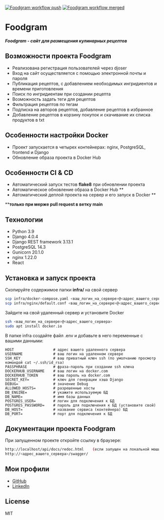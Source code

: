[![Foodgram workflow push](https://github.com/pozarnik/foodgram-project-react/actions/workflows/foodgram_workflow_push.yml/badge.svg)](https://github.com/pozarnik/foodgram-project-react/actions/workflows/foodgram_workflow_push.yml) [![Foodgram workflow merged](https://github.com/pozarnik/foodgram-project-react/actions/workflows/foodgram_workflow_merged.yml/badge.svg)](https://github.com/pozarnik/foodgram-project-react/actions/workflows/foodgram_workflow_merged.yml)
# Foodgram

***Foodgram - сайт для размещения кулинарных рецептов***

## Возможности проекта Foodgram

- Реализована регистрация пользователей через djoser
- Вход на сайт осуществляется с помощью электронной почты и пароля
- Публикация рецептов, с добавлением необходимых ингридиентов и времени приготовления
- Поиск по ингридиентам при создании рецепта
- Возможность задать теги для рецептов
- Фильтрация рецептов по тегам
- Подписка на авторов рецептов, добавление рецептов в избранное
- Добавление рецептов в корзину покупок и скачивание их списка продуктов в txt

## Особенности настройки Docker

- Проект запускается в четырех контейнерах: nginx, PostgreSQL, frontend и Django
- Обновление образа проекта в Docker Hub

## Особенности CI & CD

- Автоматический запуск тестов **flake8** при обновлении проекта
- Автоматическое обновление образа в Docker Hub **
- Автоматический деплой проекта на сервер и его запуск в Docker **

****только при мерже pull request в ветку main**

## Технологии

- Python 3.9
- Django 4.0.4
- Django REST framework 3.13.1
- PostgreSQL 14.3
- Gunicorn 20.1.0
- nginx 1.22.0
- React

## Установка и запуск проекта

Скопируйте содержимое папки **infra/** на свой сервер

```sh
scp infra/docker-compose.yaml <ваш_логин_на_сервере>@<адрес_вашего_сервера>:~/
scp infra/nginx/default.conf <ваш_логин_на_сервере>@<адрес_вашего_сервера>:~/nginx/
```

Зайдите на свой удаленный сервер и установите Docker

```sh
ssh <ваш_логин_на_сервере>@<адрес_вашего_сервера>
sudo apt install docker.io
```

В папке infra создайте файл .env и добавьте в него переменные с вашими данными:

```
HOST                  # адрес вашего удаленного сервера
USERNAME              # ваш логин на удаленном сервере
SSH_KEY               # ваш приватный ключ ssh (по умолчанию просмотр командой cat ~/.ssh/id_rsa)
PASSPHRASE            # фраза-пароль при создании ssh ключа
DOCKERHUB_USERNAME    # ваш логин на docker.com
DOCKERHUB_TOKEN       # ваш пароль на docker.com
SECRET_KEY=           # ключ для генерации хэша Django
DEBUG=                # значение Debug
ALLOWED_HOSTS=        # разрешенные хосты
DB_ENGINE=            # укажите используемую БД
DB_NAME=              # имя базы данных
POSTGRES_USER=        # логин для подключения к БД
POSTGRES_PASSWORD=    # пароль для подключения к БД (установите свой)
DB_HOST=              # название сервиса (контейнера) БД
DB_PORT=              # порт для подключения к БД 
```

## Документации проекта Foodgram

При запущенном проекте откройте ссылку в браузере:

```sh
http://localhost/api/docs/redoc.html    (если запущен на локальной машине)
http://<адрес_вашего_сервера>/swagger/
```

## Мои профили

- [GitHub](https://github.com/pozarnik/)
- [LinkedIn](https://www.linkedin.com/in/ivan-alekseyevich/)

## License

MIT



